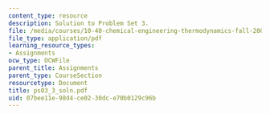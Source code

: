 ```yaml
---
content_type: resource
description: Solution to Problem Set 3.
file: /media/courses/10-40-chemical-engineering-thermodynamics-fall-2003/07bee11e98d4ce0230dce70b0129c96b_ps03_3_soln.pdf
file_type: application/pdf
learning_resource_types:
- Assignments
ocw_type: OCWFile
parent_title: Assignments
parent_type: CourseSection
resourcetype: Document
title: ps03_3_soln.pdf
uid: 07bee11e-98d4-ce02-30dc-e70b0129c96b
---
```

